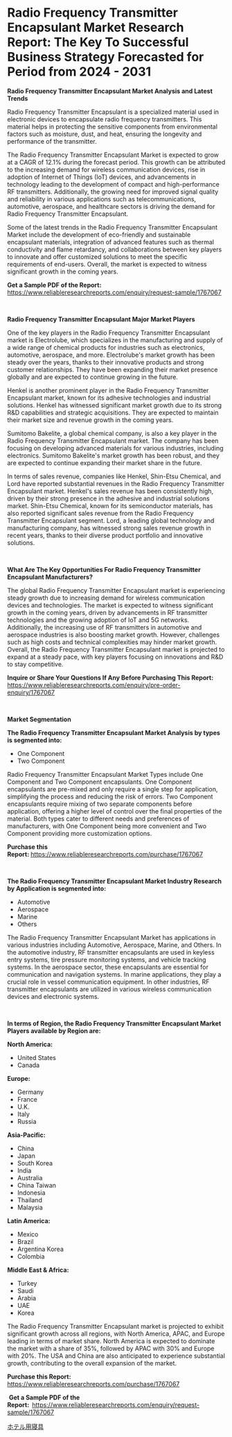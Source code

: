 <p><h1>Radio Frequency Transmitter Encapsulant Market Research Report: The Key To Successful Business Strategy Forecasted for Period from 2024 - 2031</h1></p><p><strong>Radio Frequency Transmitter Encapsulant Market Analysis and Latest Trends</strong></p>
<p><p>Radio Frequency Transmitter Encapsulant is a specialized material used in electronic devices to encapsulate radio frequency transmitters. This material helps in protecting the sensitive components from environmental factors such as moisture, dust, and heat, ensuring the longevity and performance of the transmitter.</p><p>The Radio Frequency Transmitter Encapsulant Market is expected to grow at a CAGR of 12.1% during the forecast period. This growth can be attributed to the increasing demand for wireless communication devices, rise in adoption of Internet of Things (IoT) devices, and advancements in technology leading to the development of compact and high-performance RF transmitters. Additionally, the growing need for improved signal quality and reliability in various applications such as telecommunications, automotive, aerospace, and healthcare sectors is driving the demand for Radio Frequency Transmitter Encapsulant.</p><p>Some of the latest trends in the Radio Frequency Transmitter Encapsulant Market include the development of eco-friendly and sustainable encapsulant materials, integration of advanced features such as thermal conductivity and flame retardancy, and collaborations between key players to innovate and offer customized solutions to meet the specific requirements of end-users. Overall, the market is expected to witness significant growth in the coming years.</p></p>
<p><strong>Get a Sample PDF of the Report:&nbsp;</strong> <a href="https://www.reliableresearchreports.com/enquiry/request-sample/1767067">https://www.reliableresearchreports.com/enquiry/request-sample/1767067</a></p>
<p>&nbsp;</p>
<p><strong>Radio Frequency Transmitter Encapsulant Major Market Players</strong></p>
<p><p>One of the key players in the Radio Frequency Transmitter Encapsulant market is Electrolube, which specializes in the manufacturing and supply of a wide range of chemical products for industries such as electronics, automotive, aerospace, and more. Electrolube's market growth has been steady over the years, thanks to their innovative products and strong customer relationships. They have been expanding their market presence globally and are expected to continue growing in the future.</p><p>Henkel is another prominent player in the Radio Frequency Transmitter Encapsulant market, known for its adhesive technologies and industrial solutions. Henkel has witnessed significant market growth due to its strong R&D capabilities and strategic acquisitions. They are expected to maintain their market size and revenue growth in the coming years.</p><p>Sumitomo Bakelite, a global chemical company, is also a key player in the Radio Frequency Transmitter Encapsulant market. The company has been focusing on developing advanced materials for various industries, including electronics. Sumitomo Bakelite's market growth has been robust, and they are expected to continue expanding their market share in the future.</p><p>In terms of sales revenue, companies like Henkel, Shin-Etsu Chemical, and Lord have reported substantial revenues in the Radio Frequency Transmitter Encapsulant market. Henkel's sales revenue has been consistently high, driven by their strong presence in the adhesive and industrial solutions market. Shin-Etsu Chemical, known for its semiconductor materials, has also reported significant sales revenue from the Radio Frequency Transmitter Encapsulant segment. Lord, a leading global technology and manufacturing company, has witnessed strong sales revenue growth in recent years, thanks to their diverse product portfolio and innovative solutions.</p></p>
<p>&nbsp;</p>
<p><strong>What Are The Key Opportunities For Radio Frequency Transmitter Encapsulant Manufacturers?</strong></p>
<p><p>The global Radio Frequency Transmitter Encapsulant market is experiencing steady growth due to increasing demand for wireless communication devices and technologies. The market is expected to witness significant growth in the coming years, driven by advancements in RF transmitter technologies and the growing adoption of IoT and 5G networks. Additionally, the increasing use of RF transmitters in automotive and aerospace industries is also boosting market growth. However, challenges such as high costs and technical complexities may hinder market growth. Overall, the Radio Frequency Transmitter Encapsulant market is projected to expand at a steady pace, with key players focusing on innovations and R&D to stay competitive.</p></p>
<p><strong>Inquire or Share Your Questions If Any Before Purchasing This Report:</strong> <a href="https://www.reliableresearchreports.com/enquiry/pre-order-enquiry/1767067">https://www.reliableresearchreports.com/enquiry/pre-order-enquiry/1767067</a></p>
<p>&nbsp;</p>
<p><strong>Market Segmentation</strong></p>
<p><strong>The Radio Frequency Transmitter Encapsulant Market Analysis by types is segmented into:</strong></p>
<p><ul><li>One Component</li><li>Two Component</li></ul></p>
<p><p>Radio Frequency Transmitter Encapsulant Market Types include One Component and Two Component encapsulants. One Component encapsulants are pre-mixed and only require a single step for application, simplifying the process and reducing the risk of errors. Two Component encapsulants require mixing of two separate components before application, offering a higher level of control over the final properties of the material. Both types cater to different needs and preferences of manufacturers, with One Component being more convenient and Two Component providing more customization options.</p></p>
<p><strong>Purchase this Report:&nbsp;</strong><a href="https://www.reliableresearchreports.com/purchase/1767067">https://www.reliableresearchreports.com/purchase/1767067</a></p>
<p>&nbsp;</p>
<p><strong>The Radio Frequency Transmitter Encapsulant Market Industry Research by Application is segmented into:</strong></p>
<p><ul><li>Automotive</li><li>Aerospace</li><li>Marine</li><li>Others</li></ul></p>
<p><p>The Radio Frequency Transmitter Encapsulant Market has applications in various industries including Automotive, Aerospace, Marine, and Others. In the automotive industry, RF transmitter encapsulants are used in keyless entry systems, tire pressure monitoring systems, and vehicle tracking systems. In the aerospace sector, these encapsulants are essential for communication and navigation systems. In marine applications, they play a crucial role in vessel communication equipment. In other industries, RF transmitter encapsulants are utilized in various wireless communication devices and electronic systems.</p></p>
<p>&nbsp;</p>
<p><strong>In terms of Region, the Radio Frequency Transmitter Encapsulant Market Players available by Region are:</strong></p>
<p>
    <p> <strong> North America: </strong>
        <ul>
            <li>United States</li>
            <li>Canada</li>
        </ul>
        </p> 
    <p> <strong> Europe: </strong>
        <ul>
            <li>Germany</li>
            <li>France</li>
            <li>U.K.</li>
            <li>Italy</li>
            <li>Russia</li>
        </ul>
        </p> 
    <p> <strong> Asia-Pacific: </strong>
        <ul>
            <li>China</li>
            <li>Japan</li>
            <li>South Korea</li>
            <li>India</li>
            <li>Australia</li>
            <li>China Taiwan</li>
            <li>Indonesia</li>
            <li>Thailand</li>
            <li>Malaysia</li>
        </ul>
        </p> 
    <p> <strong> Latin America: </strong>
        <ul>
            <li>Mexico</li>
            <li>Brazil</li>
            <li>Argentina Korea</li>
            <li>Colombia</li>
        </ul>
        </p> 
    <p> <strong> Middle East & Africa: </strong>
        <ul>
            <li>Turkey</li>
            <li>Saudi</li>
            <li>Arabia</li>
            <li>UAE</li>
            <li>Korea</li>
        </ul>
    </p>
    </p>
<p><p>The Radio Frequency Transmitter Encapsulant market is projected to exhibit significant growth across all regions, with North America, APAC, and Europe leading in terms of market share. North America is expected to dominate the market with a share of 35%, followed by APAC with 30% and Europe with 20%. The USA and China are also anticipated to experience substantial growth, contributing to the overall expansion of the market.</p></p>
<p><strong>Purchase this Report: </strong><a href="https://www.reliableresearchreports.com/purchase/1767067">https://www.reliableresearchreports.com/purchase/1767067</a></p>
<p>&nbsp;<strong>Get a Sample PDF of the Report:&nbsp;&nbsp;</strong><a href="https://www.reliableresearchreports.com/enquiry/request-sample/1767067">https://www.reliableresearchreports.com/enquiry/request-sample/1767067</a></p>
<p><strong></strong></p>
<p><p><a href="https://github.com/mreklxf44233/Market-Research-Report-List-1/blob/main/5983788738.md">ホテル用寝具</a></p></p>